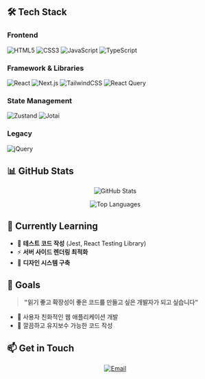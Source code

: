 ## 🛠️ Tech Stack

### Frontend
![HTML5](https://img.shields.io/badge/-HTML5-E34F26?style=for-the-badge&logo=html5&logoColor=white)
![CSS3](https://img.shields.io/badge/-CSS3-1572B6?style=for-the-badge&logo=css3&logoColor=white)
![JavaScript](https://img.shields.io/badge/-JavaScript-F7DF1E?style=for-the-badge&logo=javascript&logoColor=black)
![TypeScript](https://img.shields.io/badge/-TypeScript-3178C6?style=for-the-badge&logo=typescript&logoColor=white)

### Framework & Libraries
![React](https://img.shields.io/badge/-React-61DAFB?style=for-the-badge&logo=react&logoColor=black)
![Next.js](https://img.shields.io/badge/-Next.js-000000?style=for-the-badge&logo=next.js&logoColor=white)
![TailwindCSS](https://img.shields.io/badge/-TailwindCSS-38B2AC?style=for-the-badge&logo=tailwind-css&logoColor=white)
![React Query](https://img.shields.io/badge/-React%20Query-FF4154?style=for-the-badge&logo=react-query&logoColor=white)

### State Management
![Zustand](https://img.shields.io/badge/-Zustand-2D3748?style=for-the-badge&logo=react&logoColor=white)
![Jotai](https://img.shields.io/badge/-Jotai-000000?style=for-the-badge&logo=react&logoColor=white)

### Legacy
![jQuery](https://img.shields.io/badge/-jQuery-0769AD?style=for-the-badge&logo=jquery&logoColor=white)

## 📊 GitHub Stats

<div align="center">

![GitHub Stats](https://github-readme-stats.vercel.app/api?username=hi-tomato&show_icons=true&theme=tokyonight&hide_border=true&bg_color=0d1117)

![Top Languages](https://github-readme-stats.vercel.app/api/top-langs/?username=hi-tomato&layout=compact&theme=tokyonight&hide_border=true&bg_color=0d1117)

</div>

## 🌱 Currently Learning

- 🧪 **테스트 코드 작성** (Jest, React Testing Library)
- ⚡ **서버 사이드 렌더링 최적화**
- 🎨 **디자인 시스템 구축**

## 🎯 Goals

> **"읽기 좋고 확장성이 좋은 코드를 만들고 싶은 개발자가 되고 싶습니다"**

- 📱 사용자 친화적인 웹 애플리케이션 개발
- 🧹 깔끔하고 유지보수 가능한 코드 작성

## 📫 Get in Touch

<div align="center">

[![Email](https://img.shields.io/badge/-Email-D14836?style=for-the-badge&logo=gmail&logoColor=white)](mailto:tmdwns0927@naver.com)

</div>
